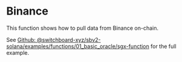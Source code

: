# Binance

This function shows how to pull data from Binance on-chain.

See
[Github: @switchboard-xyz/sbv2-solana/examples/functions/01_basic_oracle/sgx-function](https://github.com/switchboard-xyz/sbv2-solana/tree/main/examples/functions/01_basic_oracle/sgx-function)
for the full example.
